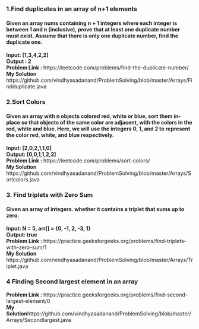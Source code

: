 
<h3> 1.Find duplicates in an array of n+1 elements </h3>
<h4> Given an array nums containing n + 1 integers where each integer is between 1 and n (inclusive), prove that at least one duplicate number must exist. Assume that there is only one duplicate number, find the duplicate one. </h4> 
<b>  Input: [1,3,4,2,2] </b> <br>
<b>Output : 2 </b> <br>
<b> Problem Link : </b>  https://leetcode.com/problems/find-the-duplicate-number/  <br>
<b> My Solution</b> https://github.com/vindhyasadanand/ProblemSolving/blob/master/Arrays/Findduplicate.java <br>

<h3> 2.Sort Colors</h3>
<h4> Given an array with n objects colored red, white or blue, sort them in-place so that objects of the same color are adjacent, with the colors in the red, white and blue. Here, we will use the integers 0, 1, and 2 to represent the color red, white, and blue respectively. </h4> 
<b>Input: [2,0,2,1,1,0]  </b> <br>
<b>Output: [0,0,1,1,2,2] </b> <br>
<b> Problem Link : </b>  https://leetcode.com/problems/sort-colors/ <br>
<b> My Solution</b> https://github.com/vindhyasadanand/ProblemSolving/blob/master/Arrays/Sortcolors.java <br>

<h3>3. Find triplets with Zero Sum</h3>
<h4> Given an array of integers. whether it contains a triplet that sums up to zero.</h4> 
<b> Input: N = 5, arr[] = {0, -1, 2, -3, 1}  </b> <br>
<b>Output: true  </b> <br>
<b> Problem Link : </b> https://practice.geeksforgeeks.org/problems/find-triplets-with-zero-sum/1    <br>
<b> My Solution</b> https://github.com/vindhyasadanand/ProblemSolving/blob/master/Arrays/Triplet.java <br>

<h3>4 Finding Second largest element in an array</h3>
<b> Problem Link : </b>https://practice.geeksforgeeks.org/problems/find-second-largest-element/0  <br>
<b> My Solution</b>https://github.com/vindhyasadanand/ProblemSolving/blob/master/Arrays/Secondlargest.java <br>
